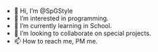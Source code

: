 - 👋 Hi, I’m @SpGStyle
- 👀 I’m interested in programming.
- 🌱 I’m currently learning in School.
- 💞️ I’m looking to collaborate on special projects.
- 📫 How to reach me, PM me.

<!---
SpGStyle/SpGStyle is a ✨ special ✨ repository because its `README.md` (this file) appears on your GitHub profile.
You can click the Preview link to take a look at your changes.
--->
